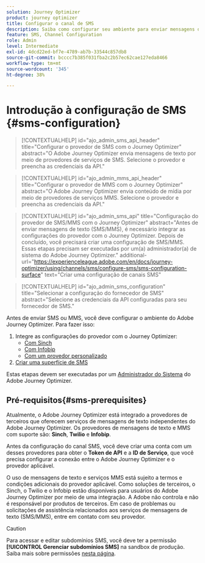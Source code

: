 ```yaml
---
solution: Journey Optimizer
product: journey optimizer
title: Configurar o canal de SMS
description: Saiba como configurar seu ambiente para enviar mensagens de texto com o Journey Optimizer
feature: SMS, Channel Configuration
role: Admin
level: Intermediate
exl-id: 4dcd22ed-bf7e-4789-ab7b-33544c857db8
source-git-commit: bcccc7b385f031fba2c2b57ec62cae127eda8466
workflow-type: tm+mt
source-wordcount: '345'
ht-degree: 38%

---
```


# Introdução à configuração de SMS {#sms-configuration}

>[!CONTEXTUALHELP]
>id="ajo_admin_sms_api_header"
>title="Configurar o provedor de SMS com o Journey Optimizer"
>abstract="O Adobe Journey Optimizer envia mensagens de texto por meio de provedores de serviços de SMS. Selecione o provedor e preencha as credenciais da API."

>[!CONTEXTUALHELP]
>id="ajo_admin_mms_api_header"
>title="Configurar o provedor de MMS com o Journey Optimizer"
>abstract="O Adobe Journey Optimizer envia conteúdo de mídia por meio de provedores de serviços MMS. Selecione o provedor e preencha as credenciais da API."

>[!CONTEXTUALHELP]
>id="ajo_admin_sms_api"
>title="Configuração do provedor de SMS/MMS com o Journey Optimizer"
>abstract="Antes de enviar mensagens de texto (SMS/MMS), é necessário integrar as configurações do provedor com o Journey Optimizer. Depois de concluído, você precisará criar uma configuração de SMS/MMS. Essas etapas precisam ser executadas por um(a) administrador(a) de sistema do Adobe Journey Optimizer."
>additional-url="https://experienceleague.adobe.com/en/docs/journey-optimizer/using/channels/sms/configure-sms/sms-configuration-surface" text="Criar uma configuração de canais SMS"

>[!CONTEXTUALHELP]
>id="ajo_admin_sms_configuration"
>title="Selecionar a configuração do fornecedor de SMS"
>abstract="Selecione as credenciais da API configuradas para seu fornecedor de SMS."

Antes de enviar SMS ou MMS, você deve configurar o ambiente do Adobe Journey Optimizer. Para fazer isso:

1. Integre as configurações do provedor com o Journey Optimizer:
   * [Com Sinch](sms-configuration-sinch.md)
   * [Com Infobip](sms-configuration-infobip.md)
   * [Com um provedor personalizado](sms-configuration-custom.md)
1. [Criar uma superfície de SMS](sms-configuration-surface.md)

Estas etapas devem ser executadas por um [Administrador do Sistema](../start/path/administrator.md) do Adobe Journey Optimizer.

## Pré-requisitos{#sms-prerequisites}

Atualmente, o Adobe Journey Optimizer está integrado a provedores de terceiros que oferecem serviços de mensagens de texto independentes do Adobe Journey Optimizer. Os provedores de mensagens de texto e MMS com suporte são: **Sinch**, **Twilio** e **Infobip**.

Antes da configuração do canal SMS, você deve criar uma conta com um desses provedores para obter o **Token de API** e a **ID de Serviço**, que você precisa configurar a conexão entre o Adobe Journey Optimizer e o provedor aplicável.

O uso de mensagens de texto e serviços MMS está sujeito a termos e condições adicionais do provedor aplicável. Como soluções de terceiros, o Sinch, o Twilio e o Infobip estão disponíveis para usuários do Adobe Journey Optimizer por meio de uma integração. A Adobe não controla e não é responsável por produtos de terceiros. Em caso de problemas ou solicitações de assistência relacionados aos serviços de mensagens de texto (SMS/MMS), entre em contato com seu provedor.

>[!CAUTION]
>
>Para acessar e editar subdomínios SMS, você deve ter a permissão **[!UICONTROL Gerenciar subdomínios SMS]** na sandbox de produção. Saiba mais sobre permissões [nesta página](../administration/high-low-permissions.md#administration-permissions).
>

